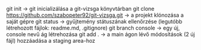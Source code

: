 git init -> git inicializálása a git-vizsga könyvtárban
git clone https://github.com/szabopeter92/git-vizsga.git   -> a projekt klónozása a saját gépre
git status -> gyűjtemény státuszának ellenőrzése (legutóbb létrehozott fájlok: readme.md, .gitignore)
git branch console -> egy új, console nevű ág létrehozása
git add . -> a main ágon lévő módosítások (2 új fájl) hozzáadása a staging area-hoz